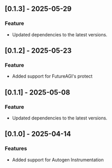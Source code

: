 ## [0.1.3] - 2025-05-29
### Feature
- Updated dependencies to the latest versions.

## [0.1.2] - 2025-05-23
### Feature
- Added support for FutureAGI's protect

## [0.1.1] - 2025-05-08
### Feature
- Updated dependencies to the latest versions.


## [0.1.0] - 2025-04-14
### Features
- Added support for Autogen Instrumentation